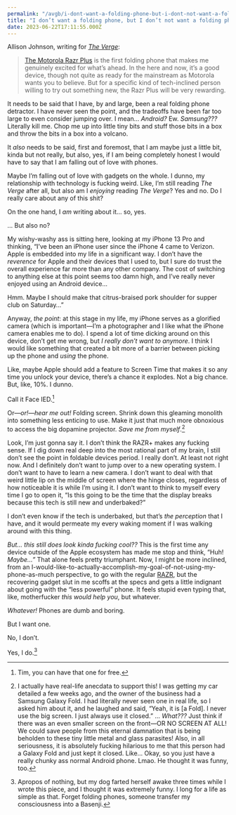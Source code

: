 ```yaml
---
permalink: "/avgb/i-dont-want-a-folding-phone-but-i-dont-not-want-a-folding-phone/index.html"
title: "I don’t want a folding phone, but I don’t not want a folding phone"
date: 2023-06-22T17:11:55.000Z
---
```


Allison Johnson, writing for [_The Verge_](https://www.theverge.com/23768630/motorola-razr-plus-40-ultra-review-screen-battery-camera):

> [The Motorola Razr Plus](https://www.theverge.com/2023/6/1/23744843/motorola-razr-plus-2023-screen-price-cameras) is the first folding phone that makes me genuinely excited for what’s ahead. In the here and now, it’s a good device, though not quite as ready for the mainstream as Motorola wants you to believe. But for a specific kind of tech-inclined person willing to try out something new, the Razr Plus will be very rewarding.

It needs to be said that I have, by and large, been a real folding phone detractor. I have never seen the point, and the tradeoffs have been far too large to even consider jumping over. I mean… _Android?_ Ew. _Samsung???_ Literally kill me. Chop me up into little tiny bits and stuff those bits in a box and throw the bits in a box into a volcano.

It _also_ needs to be said, first and foremost, that I am maybe just a little bit, kinda but not really, but also, yes, if I am being completely honest I would have to say that I am falling out of love with phones.

Maybe I’m falling out of love with gadgets on the whole. I dunno, my relationship with technology is fucking weird. Like, I’m still reading _The Verge_ after all, but also am I _enjoying_ reading _The Verge_? Yes and no. Do I really care about any of this shit?

On the one hand, I _am_ writing about it… so, yes.

… But also no?

My wishy-washy ass is sitting here, looking at my iPhone 13 Pro and thinking, “I’ve been an iPhone user since the iPhone 4 came to Verizon. Apple is embedded into my life in a significant way. I don’t have the _reverence_ for Apple and their devices that I used to, but I sure do trust the overall experience far more than any other company. The cost of switching to anything else at this point seems too damn high, and I’ve really never enjoyed using an Android device…

Hmm. Maybe I should make that citrus-braised pork shoulder for supper club on Saturday…”

Anyway, _the point_: at this stage in my life, my iPhone serves as a glorified camera (which is important—I’m a photographer and I like what the iPhone camera enables me to do). I spend a lot of time dicking around on this device, don’t get me wrong, but _I really don’t want to anymore_. I think I would like something that created a bit more of a barrier between picking up the phone and _using_ the phone.

Like, maybe Apple should add a feature to Screen Time that makes it so any time you unlock your device, there’s a chance it explodes. Not a big chance. But, like, 10%. I dunno.

Call it Face IED.[^1]

Or—_or!—hear me out!_ Folding screen. Shrink down this gleaming monolith into something less enticing to use. Make it just that much more obnoxious to access the big dopamine projector. _Save me from myself_.[^2]

Look, I’m just gonna say it. I don’t think the RAZR+ makes any fucking sense. If I dig down real deep into the most rational part of my brain, I still don’t see the point in foldable devices period. I really don’t. At least not right now. And I definitely don’t want to jump over to a new operating system. I don’t want to have to learn a new camera. I don’t want to deal with that weird little lip on the middle of screen where the hinge closes, regardless of how noticeable it is while I’m using it. I don’t want to think to myself every time I go to open it, “Is this going to be the time that the display breaks because this tech is still new and underbaked?”

I don’t even know if the tech is underbaked, but that’s _the perception_ that I have, and it would permeate my every waking moment if I was walking around with this thing.

_But… this still does look kinda fucking cool??_ This is the first time any device outside of the Apple ecosystem has made me stop and think, “Huh! _Maybe…”_ That alone feels pretty triumphant. Now, I might be more inclined, from an I-would-like-to-actually-accomplish-my-goal-of-not-using-my-phone-as-much perspective, to go with the regular [RAZR](https://static1.anpoimages.com/wordpress/wp-content/uploads/2023/06/motorola-razr-2023-render-summer-lilac.jpg), but the recovering gadget slut in me scoffs at the specs and gets a little indignant about going with the “less powerful” phone. It feels stupid even typing that, like, motherfucker _this would help you_, but whatever.

_Whatever!_ Phones are dumb and boring.

But I want one.

No, I don’t.

Yes, I do.[^3]

[^1]: Tim, you can have that one for free.

[^2]: I actually have real-life anecdata to support this! I was getting my car detailed a few weeks ago, and the owner of the business had a Samsung Galaxy Fold. I had literally never seen one in real life, so I asked him about it, and he laughed and said, “Yeah, it is \[a Fold\]. I never use the big screen. I just always use it closed.” … _What???_ Just think if there was an even smaller screen on the front—OR NO SCREEN AT ALL! We could save people from this eternal damnation that is being beholden to these tiny little metal and glass parasites! Also, in all seriousness, it is absolutely fucking hilarious to me that this person had a Galaxy Fold and just kept it closed. Like… Okay, so you just have a really chunky ass normal Android phone. Lmao. He thought it was funny, too.

[^3]: Apropos of nothing, but my dog farted herself awake three times while I wrote this piece, and I thought it was extremely funny. I long for a life as simple as that. Forget folding phones, someone transfer my consciousness into a Basenji.
